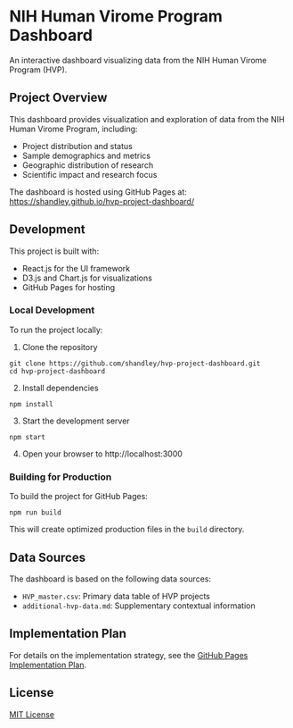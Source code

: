 # NIH Human Virome Program Dashboard

An interactive dashboard visualizing data from the NIH Human Virome Program (HVP).

## Project Overview

This dashboard provides visualization and exploration of data from the NIH Human Virome Program, including:
- Project distribution and status
- Sample demographics and metrics
- Geographic distribution of research
- Scientific impact and research focus

The dashboard is hosted using GitHub Pages at: https://shandley.github.io/hvp-project-dashboard/

## Development

This project is built with:
- React.js for the UI framework
- D3.js and Chart.js for visualizations
- GitHub Pages for hosting

### Local Development

To run the project locally:

1. Clone the repository
```
git clone https://github.com/shandley/hvp-project-dashboard.git
cd hvp-project-dashboard
```

2. Install dependencies
```
npm install
```

3. Start the development server
```
npm start
```

4. Open your browser to http://localhost:3000

### Building for Production

To build the project for GitHub Pages:
```
npm run build
```

This will create optimized production files in the `build` directory.

## Data Sources

The dashboard is based on the following data sources:
- `HVP_master.csv`: Primary data table of HVP projects
- `additional-hvp-data.md`: Supplementary contextual information

## Implementation Plan

For details on the implementation strategy, see the [GitHub Pages Implementation Plan](github_pages_implementation_plan.md).

## License

[MIT License](LICENSE)